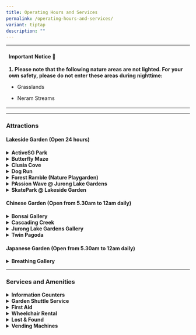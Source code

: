```yaml
---
title: Operating Hours and Services
permalink: /operating-hours-and-services/
variant: tiptap
description: ""
---
```

<table style="minWidth: 25px">
<colgroup>
<col>
</colgroup>
<tbody>
<tr>
<td rowspan="1" colspan="1">
<h4><strong>Important Notice 📢</strong></h4>
<p></p>
<p><strong>1. Please note that the following nature areas are not lighted. For your own safety, please do not enter these areas during nighttime:</strong>
</p>
<ul data-tight="true" class="tight">
<li>
<p>Grasslands</p>
</li>
<li>
<p>Neram Streams</p>
</li>
</ul>
</td>
</tr>
</tbody>
</table>
<hr>
<h3><strong>Attractions</strong></h3>
<h4>Lakeside Garden (Open 24 hours)</h4>
<div data-type="detailGroup" class="isomer-accordion isomer-accordion-white">
<details class="isomer-details">
<summary><strong>ActiveSG Park</strong>
</summary>
<div data-type="detailsContent" class="isomer-details-content">
<p></p>
<p><u>Swimming Pool</u>
</p>
<ul data-tight="true" class="tight">
<li>
<p>Tuesday, Saturday, Sunday: 8am - 9:30pm</p>
</li>
<li>
<p>Monday, Wednesday, Friday: 6:30am - 9:30pm</p>
</li>
<li>
<p>Closed on Thursdays (except Public Holidays: 8am - 9:30pm)</p>
</li>
</ul>
<p></p>
<p><u>Gym:</u>
</p>
<p>Daily from 7am to 10pm</p>
<p></p>
<p>Refer to the <a href="https://www.activesgcircle.gov.sg/facilities" rel="noopener nofollow" target="_blank"><u>ActiveSG website here</u></a> for
more information.</p>
</div>
</details>
<details class="isomer-details">
<summary><strong>Butterfly Maze</strong>
</summary>
<div data-type="detailsContent" class="isomer-details-content">
<p></p>
<div class="isomer-image-wrapper">
<img style="width: 100%" height="auto" width="100%" alt="" src="/images/Lakeside Garden/Butterfly Maze/BM_NParks_5.jpg">
</div>
<p>Daily from 7am to 7pm</p>
</div>
</details>
<details class="isomer-details">
<summary><strong>Clusia Cove</strong>
</summary>
<div data-type="detailsContent" class="isomer-details-content">
<ul data-tight="true" class="tight">
<li>
<p>Tuesday* to Sunday &amp; Public Holidays from 8am to 7pm&nbsp;</p>
</li>
<li>
<p>Closed every Monday for maintenance (except Public Holidays)</p>
</li>
<li>
<p>*Closed on Tuesday if preceding Monday is a Public Holiday</p>
</li>
</ul>
</div>
</details>
<details class="isomer-details">
<summary><strong>Dog Run</strong>
</summary>
<div data-type="detailsContent" class="isomer-details-content">
<p>Daily from 8am to 10pm</p>
</div>
</details>
<details class="isomer-details">
<summary><strong>Forest Ramble (Nature Playgarden)</strong>
</summary>
<div data-type="detailsContent" class="isomer-details-content">
<p></p>
<div class="isomer-image-wrapper">
<img style="width: 100%" height="auto" width="100%" alt="" src="/images/Lakeside Garden/Forest Ramble/forest_ramble.jpg">
</div>
<ul data-tight="true" class="tight">
<li>
<p>Tuesday* to Sunday &amp; Public Holidays from 8am to 10pm&nbsp;</p>
</li>
<li>
<p>Closed every Monday for maintenance (except Public Holidays)</p>
</li>
<li>
<p>*Closed on Tuesday if preceding Monday is a Public Holiday</p>
</li>
</ul>
</div>
</details>
<details class="isomer-details">
<summary><strong>PAssion Wave @ Jurong Lake Gardens</strong>
</summary>
<div data-type="detailsContent" class="isomer-details-content">
<ul data-tight="true" class="tight">
<li>
<p>Tuesday to Friday from 9am to 6pm&nbsp;</p>
</li>
<li>
<p>Closed on Mondays and Public Holidays</p>
</li>
</ul>
<p></p>
<p>Refer to the <a href="https://www.pa.gov.sg/our-programmes/passion-wave/passionwave-juronglakegardens/" rel="noopener nofollow" target="_blank"><u>PAssion Wave website here</u></a> for
more information.</p>
</div>
</details>
<details class="isomer-details">
<summary><strong>SkatePark @ Lakeside Garden</strong>
</summary>
<div data-type="detailsContent" class="isomer-details-content">
<ul data-tight="true" class="tight">
<li>
<p>Tuesday* to Sunday &amp; Public Holidays from 8am to 10pm&nbsp;</p>
</li>
<li>
<p>Closed every Monday for maintenance (except Public Holidays)</p>
</li>
<li>
<p>*Closed on Tuesday if preceding Monday is a Public Holiday</p>
</li>
</ul>
</div>
</details>
</div>
<h4>Chinese Garden (Open from 5.30am to 12am daily)</h4>
<div data-type="detailGroup" class="isomer-accordion isomer-accordion-white">
<details class="isomer-details">
<summary><strong>Bonsai Gallery</strong>
</summary>
<div data-type="detailsContent" class="isomer-details-content">
<ul data-tight="true" class="tight">
<li>
<p>Tuesday* to Sunday &amp; Public Holidays from 9am to 7pm&nbsp;</p>
</li>
<li>
<p>Closed every Monday for maintenance (except Public Holidays)</p>
</li>
<li>
<p>*Closed on Tuesday if preceding Monday is a Public Holiday</p>
</li>
</ul>
</div>
</details>
<details class="isomer-details">
<summary><strong>Cascading Creek</strong>
</summary>
<div data-type="detailsContent" class="isomer-details-content">
<p>Daily from 7am to 7pm</p>
</div>
</details>
<details class="isomer-details">
<summary><strong>Jurong Lake Gardens Gallery</strong>
</summary>
<div data-type="detailsContent" class="isomer-details-content">
<ul data-tight="true" class="tight">
<li>
<p>Tuesday* to Sunday &amp; Public Holidays from 9am to 9pm&nbsp;</p>
</li>
<li>
<p>Closed every Monday for maintenance (except Public Holidays)</p>
</li>
<li>
<p>*Closed on Tuesday if preceding Monday is a Public Holiday</p>
</li>
</ul>
</div>
</details>
<details class="isomer-details">
<summary><strong>Twin Pagoda</strong>
</summary>
<div data-type="detailsContent" class="isomer-details-content">
<p></p>
<div class="isomer-image-wrapper">
<img style="width: 100%" height="auto" width="100%" alt="" src="/images/Chinese Garden/Twin_Pagoda.jpg">
</div>
<p>Daily from 7am to 10pm</p>
</div>
</details>
</div>
<h4>Japanese Garden (Open from 5.30am to 12am daily)</h4>
<div data-type="detailGroup" class="isomer-accordion-group isomer-accordion isomer-accordion-white">
<details class="isomer-details">
<summary><strong>Breathing Gallery</strong>
</summary>
<div data-type="detailsContent" class="isomer-details-content">
<p></p>
<div class="isomer-image-wrapper">
<img style="width: 100%" height="auto" width="100%" alt="" src="/images/Japanese Garden/Breathing Gallery/Breathing_Gallery_5.jpg">
</div>
<ul data-tight="true" class="tight">
<li>
<p>Tuesday* to Sunday &amp; Public Holidays from 9am to 9pm&nbsp;</p>
</li>
<li>
<p>Closed every Monday for maintenance (except Public Holidays)</p>
</li>
<li>
<p>*Closed on Tuesday if preceding Monday is a Public Holiday</p>
</li>
</ul>
</div>
</details>
</div>
<hr>
<h3><strong>Services and Amenities</strong></h3>
<div data-type="detailGroup" class="isomer-accordion isomer-accordion-white">
<details class="isomer-details">
<summary><strong>Information Counters</strong>
</summary>
<div data-type="detailsContent" class="isomer-details-content">
<p>Daily from 8.30am to 6.30pm</p>
<p></p>
<p>Located at:</p>
<ul data-tight="true" class="tight">
<li>
<p>Entrance Pavilion (Lakeside Garden)</p>
</li>
<li>
<p>Pagoda Plaza (Chinese Garden)</p>
</li>
<li>
<p>Water Lily Pavilion (Japanese Garden)</p>
</li>
</ul>
<p>Wheelchair rental available from&nbsp;8.30am to 6.30pm</p>
</div>
</details>
<details class="isomer-details">
<summary><strong>Garden Shuttle Service</strong>
</summary>
<div data-type="detailsContent" class="isomer-details-content">
<p></p>
<div class="isomer-image-wrapper">
<img style="width: 100%" height="auto" width="100%" alt="" src="/images/Garden Cruiser/Garden_Cruiser_2__2_.jpg">
</div>
<p>The National Parks Board (NParks) is commencing a six-month trial for
a Shuttle Service between Lakeside Garden and Japanese Garden to assess
the feasibility of such a service. This trial focuses on improving accessibility
between Lakeside Garden and the rejuvenated Chinese and Japanese Gardens.</p>
<p></p>
<p>The Shuttle Service will consist of 11-to-13-seater vehicles, which will
ply between North and South Car Parks and Japanese Garden.</p>
<p>
<br>The Shuttle Service will have the following stops:</p>
<p></p>
<ul data-tight="true" class="tight">
<li>
<p>North Car Park</p>
</li>
<li>
<p>South Car Park</p>
</li>
<li>
<p>Japanese Garden (Floral Garden)</p>
</li>
</ul>
<p></p>
<p><u>Details of the Shuttle Service</u>
</p>
<ul data-tight="true" class="tight">
<li>
<p>Operating hours: Monday to Friday, 9.30am to 4.30pm, no service between
12 – 1pm.</p>
</li>
<li>
<p>1 cruiser running at approximately 30-minute intervals</p>
</li>
<li>
<p>Fee: Free-of-charge</p>
</li>
<li>
<p>For safety reasons, the Shuttle Service will suspend its services in the
event of heavy rain or lightning warning.</p>
</li>
<li>
<p>No food and drinks are allowed in the vehicle.</p>
</li>
</ul>
<p></p>
<p>Please refer to the poster here for more information on the service.</p>
</div>
</details>
<details class="isomer-details">
<summary><strong>First Aid</strong>
</summary>
<div data-type="detailsContent" class="isomer-details-content">
<p>Approach our uniformed staff on duty in the Gardens and we'll be glad
to assist you.</p>
</div>
</details>
<details class="isomer-details">
<summary><strong>Wheelchair Rental</strong>
</summary>
<div data-type="detailsContent" class="isomer-details-content">
<p>We provide complimentary wheelchair rental at our Information Counters.
Approach our uniformed staff for more information!</p>
<p></p>
<p><em>Please note that rental is on a first-come, first-served basis.</em>
</p>
<p></p>
<p>Rental hours: 8.30am to 6.30pm</p>
</div>
</details>
<details class="isomer-details">
<summary><strong>Lost &amp; Found</strong>
</summary>
<div data-type="detailsContent" class="isomer-details-content">
<p>Please approach our uniformed staff at our Information Counters for assistance.</p>
</div>
</details>
<details class="isomer-details">
<summary><strong>Vending Machines</strong>
</summary>
<div data-type="detailsContent" class="isomer-details-content">
<p>Outdoor essentials, food and drinks are readily available at our vending
machines.</p>
<p></p>
<p>Locations: Entrance Pavilion, Clusia Cove, Play Pavilion, Gardenhouse,
ActiveSG Park, PAssion Wave, Pagoda Plaza, Water Lily Pavilion, Resthouse
and Cascade Pavilion.</p>
</div>
</details>
</div>
<p></p>
<p></p>
<p></p>
<p></p>
<p></p>
<p></p>
<p></p>
<p></p>
<p></p>
<p></p>